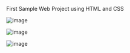 First Sample Web Project using HTML and CSS

![image](https://github.com/mamaaak/LandingPage/assets/94784271/d05e72ea-952b-424c-903a-d2f4bbb4f3fb)

![image](https://github.com/mamaaak/LandingPage/assets/94784271/c0e2184a-498e-4205-be89-a828a5cd465c)

![image](https://github.com/mamaaak/LandingPage/assets/94784271/7ac434f6-a524-4a66-9a78-85d44515c701)

